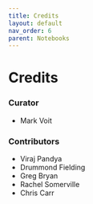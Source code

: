 ```yaml
---
title: Credits
layout: default
nav_order: 6
parent: Notebooks
---
```


# Credits

### Curator

* Mark Voit

### Contributors

* Viraj Pandya
* Drummond Fielding
* Greg Bryan
* Rachel Somerville
* Chris Carr
